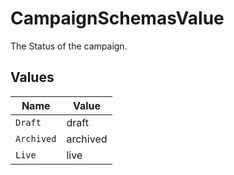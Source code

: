 # CampaignSchemasValue

The Status of the campaign.


## Values

| Name       | Value      |
| ---------- | ---------- |
| `Draft`    | draft      |
| `Archived` | archived   |
| `Live`     | live       |